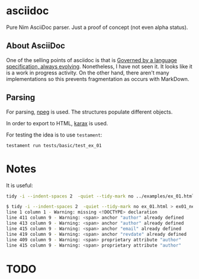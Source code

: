 # asciidoc
Pure Nim AsciiDoc parser. Just a proof of concept (not even alpha status).

## About AsciiDoc
One of the selling points of asciidoc is that is [Governed by a language specification, always evolving](https://asciidoc.org/#specifications). Nonetheless, I have not seen it. It looks like it is a work in progress activity. On the other hand, there aren't many implementations so this prevents fragmentation as occurs with MarkDown.

## Parsing
For parsing, [npeg](https://github.com/zevv/npeg) is used. The structures populate different objects.

In order to export to HTML, [karax](https://github.com/karaxnim/karax) is used.

For testing the idea is to use `testament`:
```
testament run tests/basic/test_ex_01
```


# Notes
It is useful:
```sh
tidy -i --indent-spaces 2  -quiet --tidy-mark no ../examples/ex_01.html > ex01_orig.html
```


```sh
$ tidy -i --indent-spaces 2  -quiet --tidy-mark no ex_01.html > ex01_new.html
line 1 column 1 - Warning: missing <!DOCTYPE> declaration
line 411 column 9 - Warning: <span> anchor "author" already defined
line 413 column 9 - Warning: <span> anchor "author" already defined
line 415 column 9 - Warning: <span> anchor "email" already defined
line 419 column 9 - Warning: <span> anchor "revdate" already defined
line 409 column 9 - Warning: <span> proprietary attribute "author"
line 415 column 9 - Warning: <span> proprietary attribute "author"
```

# TODO
